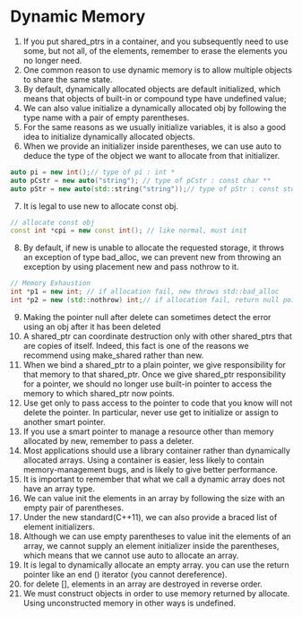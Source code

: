 # Dynamic Memory

1. If you put shared_ptrs in a container, and you subsequently need to use some, but not all, of the elements, remember to erase the elements you no longer need.
2. One common reason to use dynamic memory is to allow multiple objects to share the same state.
3. By default, dynamically allocated objects are default initialized, which means that objects of built-in or compound type have undefined value;
4. We can also value initialize a dynamically allocated obj by following the type name with a pair of empty parentheses.
5. For the same reasons as we usually initialize variables, it is also a good idea to initialize dynamically allocated objects.
6. When we provide an initializer inside parentheses, we can use auto to deduce the type of the object we want to allocate from that initializer.

```C++
auto pi = new int();// type of pi : int *
auto pCstr = new auto("string"); // type of pCstr : const char **
auto pStr = new auto(std::string("string"));// type of pStr : const std::string *
```

7. It is legal to use new to allocate const obj.

```C++
// allocate const obj
const int *cpi = new const int(); // like normal, must init
```

8. By default, if new is unable to allocate the requested storage, it throws an exception of type bad_alloc, we can prevent new from throwing an exception by using placement new and pass nothrow to it.

```C++
// Memory Exhaustion
int *p1 = new int; // if allocation fail, new throws std::bad_alloc
int *p2 = new (std::nothrow) int;// if allocation fail, return null pointer
```

9. Making the pointer null after delete can sometimes detect the error using an obj after it has been deleted
10. A shared_ptr can coordinate destruction only with other shared_ptrs that are copies of itself. Indeed, this fact is one of the reasons we recommend using make_shared rather than new.
11. When we bind a shared_ptr to a plain pointer, we give responsibility for that memory to that shared_ptr. Once we give shared_ptr responsibility for a pointer, we should no longer use built-in pointer to access the memory to which shared_ptr now points.
12. Use get only to pass access to the pointer to code that you know will not delete the pointer. In particular, never use get to initialize or assign to another smart pointer.
13. If you use a smart pointer to manage a resource other than memory allocated by new, remember to pass a deleter.
14. Most applications should use a library container rather than dynamically allocated arrays. Using a container is easier, less likely to contain memory-management bugs, and is likely to give better performance.
15. It is important to remember that what we call a dynamic array does not have an array type.
16. We can value init the elements in an array by following the size with an empty pair of parentheses.
17. Under the new standard(C++11), we can also provide a braced list of element initializers.
18. Although we can use empty parentheses to value init the elements of an array, we cannot supply an element initializer inside the parentheses, which means that we cannot use auto to allocate an array.
19. It is legal to dynamically allocate an empty array. you can use the return pointer like an end () iterator (you cannot dereference).
20. for delete [], elements in an array are destroyed in reverse order.
21. We must construct objects in order to use memory returned by allocate. Using unconstructed memory in other ways is undefined.